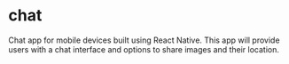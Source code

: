 # chat
 Chat app for mobile devices built using React Native. This app will provide users with a chat interface and options to share images and their location.
